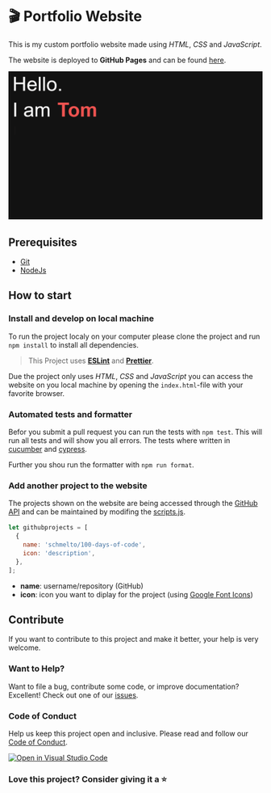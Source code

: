 # :clapper: Portfolio Website

This is my custom portfolio website made using _HTML_, _CSS_ and _JavaScript_.

The website is deployed to **GitHub Pages** and can be found [here](https://schmelto.github.io/Portfolio/).

[![portfolio](./assets/portfolio.gif)](https://schmelto.github.io/Portfolio/)

## Prerequisites

- [Git](https://git-scm.com/)
- [NodeJs](https://nodejs.org/)

## How to start

### Install and develop on local machine

To run the project localy on your computer please clone the project and run `npm install` to install all dependencies.

> This Project uses **[ESLint](https://eslint.org/)** and **[Prettier](https://prettier.io/)**.

Due the project only uses _HTML_, _CSS_ and _JavaScript_ you can access the website on you local machine by opening the `index.html`-file with your favorite browser.

### Automated tests and formatter

Befor you submit a pull request you can run the tests with `npm test`. This will run all tests and will show you all errors. The tests where written in [cucumber](https://cucumber.io/) and [cypress](https://www.cypress.io/).

Further you shou run the formatter with `npm run format`.

### Add another project to the website

The projects shown on the website are being accessed through the [GitHub API](https://docs.github.com/en/rest) and can be maintained by modifing the [scripts.js](./js/scripts.js).

```js
let githubprojects = [
  {
    name: 'schmelto/100-days-of-code',
    icon: 'description',
  },
];
```

- **name**: username/repository (GitHub)
- **icon**: icon you want to diplay for the project (using [Google Font Icons](https://fonts.google.com/icons))

## Contribute

If you want to contribute to this project and make it better, your help is very welcome.

### Want to Help?

Want to file a bug, contribute some code, or improve documentation? Excellent! Check out one of our [issues](https://github.com/schmelto/Portfolio/issues).

### Code of Conduct

Help us keep this project open and inclusive. Please read and follow our [Code of Conduct](./CODE_OF_CONDUCT.md).

[![Open in Visual Studio Code](https://open.vscode.dev/badges/open-in-vscode.svg)](https://open.vscode.dev/schmelto/Portfolio)

### Love this project? Consider giving it a ⭐
